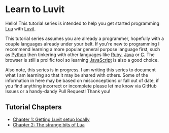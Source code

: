 # Learn to Luvit
Hello! This tutorial series is intended to help you get started programming
[Lua](http://www.lua.org/) with [Luvit](https://github.com/luvit/luvit).

This tutorial series assumes you are already a programmer, hopefully with a
couple languages already under your belt. If you're new to programming I
recommend learning a more popular general purpose language first, such as
[Python](http://www.python.org) then tinkering with other languages like
[Ruby](http://www.ruby-lang.org), [Java](www.java.com) or
[C](http://c.learncodethehardway.org/book/). The browser is still a prolific
tool so learning [JavaScript](http://www.w3schools.com/js/) is also a good
choice.

Also note, this series is in progress. I am writing this series to document
what I am learning so that it may be shared with others. Some of the
information in here may be based on misconceptions or fall out of date, if you
find anything incorrect or incomplete please let me know via GitHub Issues or a
handy-dandy Pull Request! Thank you!

## Tutorial Chapters
* [Chapter 1: Getting Luvit setup locally](https://github.com/KennethWilke/learn-to-luvit/tree/master/chapter1)
* [Chapter 2: The strange bits of Lua](https://github.com/KennethWilke/learn-to-luvit/tree/master/chapter2)
